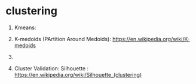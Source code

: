 # clustering

1. Kmeans: 
2. K-medoids (PArtition Around Medoids): https://en.wikipedia.org/wiki/K-medoids
3. 

4. Cluster Validation: Silhouette : https://en.wikipedia.org/wiki/Silhouette_(clustering)
